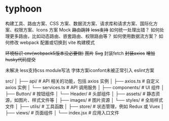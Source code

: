 # typhoon


构建工具、路由方案、CSS 方案、数据流方案、请求库和请求方案、国际化方案、权限方案、Icons 方案
Mock
~~路由跳转~~
~~less支持~~
如何统一处理出错？
如何处理更多路由，比如动态路由、嵌套路由、权限路由等？
如何使用数据流方案？
如何修改 webpack 配置或切换到 vite 构建模式   

~~环境标识  env(webpack5版本没必要做)~~
~~图片~~
~~Svg~~
封装fetch
~~封装axios~~
~~增加husky代码提交~~



未解决
less支持css module写法
字体方案iconfont未被正常引入
eslint方案




src/
│
├── api/                # API 相关的功能，包括 axios 实例
│   ├── axios.ts       # 自定义 axios 实例
│   └── services.ts     # API 调用服务
│
├── components/         # UI 组件
│   ├── Button/         # 按钮组件
│   └── Header/         # 头部组件
│
├── assets/             # 静态资源，如图片、样式文件等
│   ├── images/         # 图片资源
│   └── styles/         # 全局样式文件
│
├── utils/              # 工具函数
│
├── store/              # 状态管理，例如 Redux 或 Vuex
│
├── views/              # 页面组件
│
└── index.jsx          # 应用入口文件


